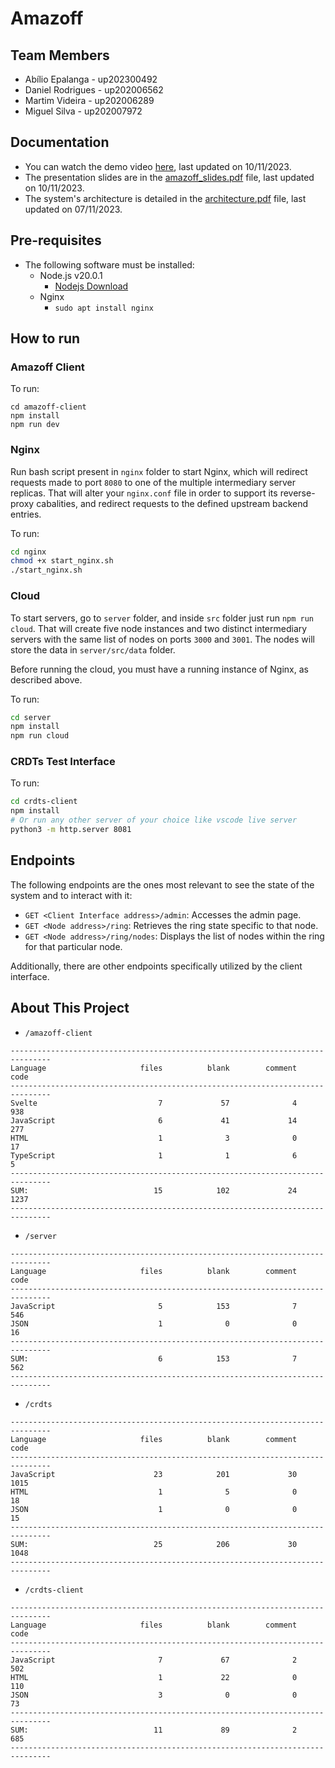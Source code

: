 # Amazoff 

## Team Members
- Abílio Epalanga - up202300492
- Daniel Rodrigues - up202006562
- Martim Videira - up202006289
- Miguel Silva - up202007972

## Documentation
- You can watch the demo video [here](), last updated on 10/11/2023.
- The presentation slides are in the [amazoff_slides.pdf](./docs/amazoff_slides.pdf) file, last updated on 10/11/2023.
- The system's architecture is detailed in the [architecture.pdf](./docs/architecture.pdf) file, last updated on 07/11/2023.





## Pre-requisites
- The following software must be installed:
    - Node.js v20.0.1
      - [Nodejs Download](https://nodejs.org/en/download)
    - Nginx 
      - `sudo apt install nginx`


## How to run
### Amazoff Client
To run:
```shell
cd amazoff-client
npm install
npm run dev
```
### Nginx

Run bash script present in ```nginx``` folder to start Nginx, which will redirect requests made to port ```8080``` to one of the multiple intermediary server replicas. That will alter your ```nginx.conf``` file in  order to support its reverse-proxy cabalities, and redirect requests to the defined upstream backend entries.

To run:
```sh
cd nginx
chmod +x start_nginx.sh
./start_nginx.sh
```


### Cloud
To start servers, go to `server` folder, and inside ```src``` folder just run ```npm run cloud```. That will create five node instances and two distinct intermediary servers with the same list of nodes on ports ```3000``` and ```3001```. The nodes will store the data in `server/src/data` folder.

Before running the cloud, you must have a running instance of Nginx, as described above.

To run:
```sh
cd server
npm install
npm run cloud
```

### CRDTs Test Interface
To run:
```sh
cd crdts-client
npm install
# Or run any other server of your choice like vscode live server
python3 -m http.server 8081
```

## Endpoints
The following endpoints are the ones most relevant to see the state of the system and to interact with it:
- `GET <Client Interface address>/admin`: Accesses the admin page.
- `GET <Node address>/ring`: Retrieves the ring state specific to that node.
- `GET <Node address>/ring/nodes`: Displays the list of nodes within the ring for that particular node.

Additionally, there are other endpoints specifically utilized by the client interface.

## About This Project

- `/amazoff-client`
```
-------------------------------------------------------------------------------
Language                     files          blank        comment           code
-------------------------------------------------------------------------------
Svelte                           7             57              4            938
JavaScript                       6             41             14            277
HTML                             1              3              0             17
TypeScript                       1              1              6              5
-------------------------------------------------------------------------------
SUM:                            15            102             24           1237
-------------------------------------------------------------------------------
```


- `/server`
```
-------------------------------------------------------------------------------
Language                     files          blank        comment           code
-------------------------------------------------------------------------------
JavaScript                       5            153              7            546
JSON                             1              0              0             16
-------------------------------------------------------------------------------
SUM:                             6            153              7            562
-------------------------------------------------------------------------------
```

- `/crdts`
```
-------------------------------------------------------------------------------
Language                     files          blank        comment           code
-------------------------------------------------------------------------------
JavaScript                      23            201             30           1015
HTML                             1              5              0             18
JSON                             1              0              0             15
-------------------------------------------------------------------------------
SUM:                            25            206             30           1048
-------------------------------------------------------------------------------
```

- `/crdts-client`
```
-------------------------------------------------------------------------------
Language                     files          blank        comment           code
-------------------------------------------------------------------------------
JavaScript                       7             67              2            502
HTML                             1             22              0            110
JSON                             3              0              0             73
-------------------------------------------------------------------------------
SUM:                            11             89              2            685
-------------------------------------------------------------------------------
```